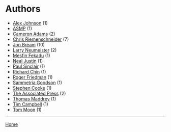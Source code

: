 # Authors

  * [Alex Johnson](./alex-johnson/) (1)
  * [ASMP](./asmp/) (1)
  * [Cameron Adams](./cameron-adams/) (2)
  * [Chris Riemenschneider](./chris-riemenschneider/) (7)
  * [Jon Bream](./jon-bream/) (10)
  * [Larry Neumeister](./larry-neumeister/) (2)
  * [Mesfin Fekadu](./mesfin-fekadu/) (1)
  * [Neal Justin](./neal-justin/) (1)
  * [Paul Sinclair](./paul-sinclair/) (1)
  * [Richard Chin](./richard-chin/) (1)
  * [Roger Friedman](./roger-friedman/) (1)
  * [Sammetria Goodson](./sammetria-goodson/) (1)
  * [Stephen Cooke](./stephen-cooke/) (1)
  * [The Associated Press](./the-associated-press/) (2)
  * [Thomas Maddrey](./thomas-maddrey/) (1)
  * [Tim Campbell](./tim-campbell/) (1)
  * [Tom Moon](./tom-moon/) (1)

----

[Home](../)
